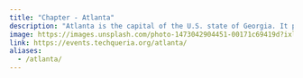 ```yaml
---
title: "Chapter - Atlanta"
description: "Atlanta is the capital of the U.S. state of Georgia. It played an important part in both the Civil War and the 1960s Civil Rights Movement. Atlanta History Center chronicles the city's past, and the Martin Luther King Jr. National Historic Site is dedicated to the African-American leader’s life and times. Downtown, Centennial Olympic Park, built for the 1996 Olympics, encompasses the massive Georgia Aquarium."
image: https://images.unsplash.com/photo-1473042904451-00171c69419d?ixlib=rb-1.2.1&ixid=eyJhcHBfaWQiOjEyMDd9&auto=format&fit=crop&w=1375&q=80
link: https://events.techqueria.org/atlanta/
aliases:
  - /atlanta/
---
```

